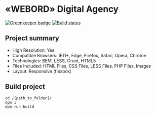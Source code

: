# «WEBORD» Digital Agency

[![Greenkeeper badge](https://badges.greenkeeper.io/webord/webord.github.io.svg)](https://greenkeeper.io/)
[![Build status][travis-image]][travis-url]

## Project summary
* High Resolution: Yes
* Compatible Browsers: IE11+, Edge, Firefox, Safari, Opera, Chrome
* Technologies: BEM, LESS, Grunt, HTML5
* Files Included: HTML Files, CSS Files, LESS Files, PHP Files, Images
* Layout: Responsive (flexbox)

## Build project
	cd /[path_to_folder]/
	npm i  
	npm run build

[travis-image]: https://travis-ci.org/webord/webord.github.io.github.io.svg?branch=master
[travis-url]: https://travis-ci.org/webord/webord.github.io.github.io

